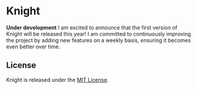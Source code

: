 # Knight
**Under development**
I am excited to announce that the first version of Knight will be released this year! I am committed to continuously improving the project by adding new features on a weekly basis, ensuring it becomes even better over time.

## License
Knight is released under the [MIT License](https://github.com/MartvdZalm/Knight/blob/master/LICENSE).
